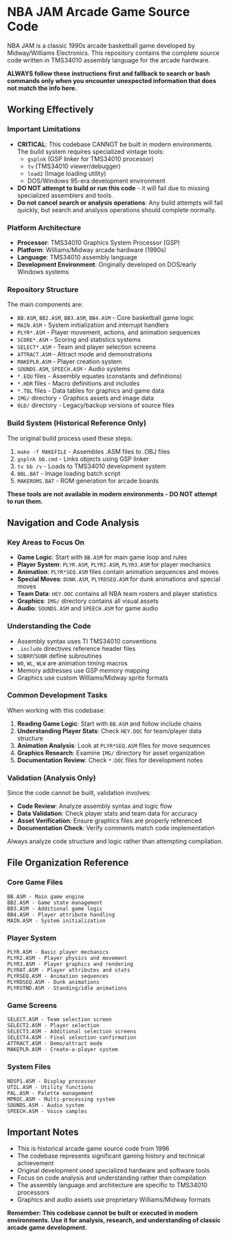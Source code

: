 # NBA JAM Arcade Game Source Code

NBA JAM is a classic 1990s arcade basketball game developed by Midway/Williams Electronics. This repository contains the complete source code written in TMS34010 assembly language for the arcade hardware.

**ALWAYS follow these instructions first and fallback to search or bash commands only when you encounter unexpected information that does not match the info here.**

## Working Effectively

### Important Limitations
- **CRITICAL**: This codebase CANNOT be built in modern environments. The build system requires specialized vintage tools:
  - `gsplnk` (GSP linker for TMS34010 processor)
  - `tv` (TMS34010 viewer/debugger)
  - `load2` (Image loading utility)
  - DOS/Windows 95-era development environment
- **DO NOT attempt to build or run this code** - it will fail due to missing specialized assemblers and tools.
- **Do not cancel search or analysis operations**: Any build attempts will fail quickly, but search and analysis operations should complete normally.

### Platform Architecture
- **Processor**: TMS34010 Graphics System Processor (GSP)
- **Platform**: Williams/Midway arcade hardware (1990s)
- **Language**: TMS34010 assembly language
- **Development Environment**: Originally developed on DOS/early Windows systems

### Repository Structure
The main components are:
- `BB.ASM`, `BB2.ASM`, `BB3.ASM`, `BB4.ASM` - Core basketball game logic
- `MAIN.ASM` - System initialization and interrupt handlers  
- `PLYR*.ASM` - Player movement, actions, and animation sequences
- `SCORE*.ASM` - Scoring and statistics systems
- `SELECT*.ASM` - Team and player selection screens
- `ATTRACT.ASM` - Attract mode and demonstrations
- `MAKEPLR.ASM` - Player creation system
- `SOUNDS.ASM`, `SPEECH.ASM` - Audio systems
- `*.EQU` files - Assembly equates (constants and definitions)
- `*.HDR` files - Macro definitions and includes
- `*.TBL` files - Data tables for graphics and game data
- `IMG/` directory - Graphics assets and image data
- `OLD/` directory - Legacy/backup versions of source files

### Build System (Historical Reference Only)
The original build process used these steps:
1. `make -f MAKEFILE` - Assembles .ASM files to .OBJ files
2. `gsplnk bb.cmd` - Links objects using GSP linker
3. `tv bb /v` - Loads to TMS34010 development system
4. `BBL.BAT` - Image loading batch script
5. `MAKEROMS.BAT` - ROM generation for arcade boards

**These tools are not available in modern environments - DO NOT attempt to run them.**

## Navigation and Code Analysis

### Key Areas to Focus On
- **Game Logic**: Start with `BB.ASM` for main game loop and rules
- **Player System**: `PLYR.ASM`, `PLYR2.ASM`, `PLYR3.ASM` for player mechanics
- **Animation**: `PLYR*SEQ.ASM` files contain animation sequences and moves
- **Special Moves**: `DUNK.ASM`, `PLYRDSEQ.ASM` for dunk animations and special moves
- **Team Data**: `HEY.DOC` contains all NBA team rosters and player statistics
- **Graphics**: `IMG/` directory contains all visual assets
- **Audio**: `SOUNDS.ASM` and `SPEECH.ASM` for game audio

### Understanding the Code
- Assembly syntax uses TI TMS34010 conventions
- `.include` directives reference header files
- `SUBRP`/`SUBR` define subroutines
- `W0`, `WL`, `WLW` are animation timing macros
- Memory addresses use GSP memory mapping
- Graphics use custom Williams/Midway sprite formats

### Common Development Tasks
When working with this codebase:

1. **Reading Game Logic**: Start with `BB.ASM` and follow include chains
2. **Understanding Player Stats**: Check `HEY.DOC` for team/player data structure
3. **Animation Analysis**: Look at `PLYR*SEQ.ASM` files for move sequences
4. **Graphics Research**: Examine `IMG/` directory for asset organization
5. **Documentation Review**: Check `*.DOC` files for development notes

### Validation (Analysis Only)
Since the code cannot be built, validation involves:
- **Code Review**: Analyze assembly syntax and logic flow
- **Data Validation**: Check player stats and team data for accuracy
- **Asset Verification**: Ensure graphics files are properly referenced
- **Documentation Check**: Verify comments match code implementation

Always analyze code structure and logic rather than attempting compilation.

## File Organization Reference

### Core Game Files
```
BB.ASM - Main game engine
BB2.ASM - Game state management  
BB3.ASM - Additional game logic
BB4.ASM - Player attribute handling
MAIN.ASM - System initialization
```

### Player System
```
PLYR.ASM - Basic player mechanics
PLYR2.ASM - Player physics and movement
PLYR3.ASM - Player graphics and rendering
PLYRAT.ASM - Player attributes and stats
PLYRSEQ.ASM - Animation sequences
PLYRDSEQ.ASM - Dunk animations
PLYRSTND.ASM - Standing/idle animations
```

### Game Screens
```
SELECT.ASM - Team selection screen
SELECT2.ASM - Player selection  
SELECT3.ASM - Additional selection screens
SELECT4.ASM - Final selection confirmation
ATTRACT.ASM - Demo/attract mode
MAKEPLR.ASM - Create-a-player system
```

### System Files
```
NDSP1.ASM - Display processor
UTIL.ASM - Utility functions
PAL.ASM - Palette management
MPROC.ASM - Multi-processing system
SOUNDS.ASM - Audio system
SPEECH.ASM - Voice samples
```

## Important Notes

- This is historical arcade game source code from 1996
- The codebase represents significant gaming history and technical achievement
- Original development used specialized hardware and software tools
- Focus on code analysis and understanding rather than compilation
- The assembly language and architecture are specific to TMS34010 processors
- Graphics and audio assets use proprietary Williams/Midway formats

**Remember: This codebase cannot be built or executed in modern environments. Use it for analysis, research, and understanding of classic arcade game development.**